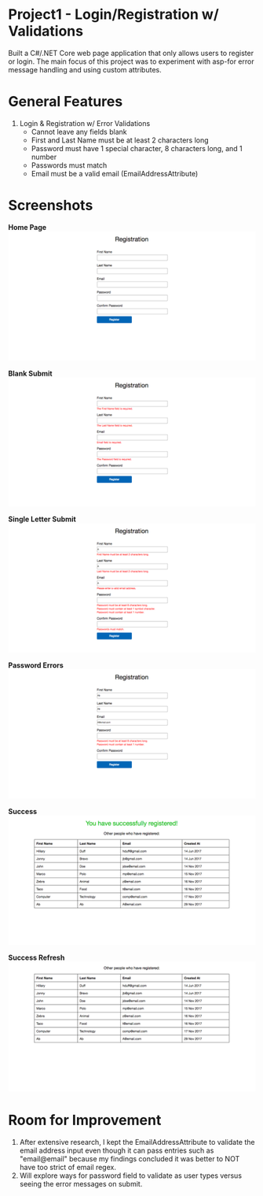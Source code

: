 # Project1 - Login/Registration w/ Validations
Built a C#/.NET Core web page application that only allows users to register or login. The main focus of this project was to experiment with asp-for error message handling and using custom attributes.


# General Features
1. Login & Registration w/ Error Validations
   - Cannot leave any fields blank
   - First and Last Name must be at least 2 characters long
   - Password must have 1 special character, 8 characters long, and 1 number
   - Passwords must match
   - Email must be a valid email (EmailAddressAttribute)
  
  
# Screenshots

**Home Page**
![Home Page](screenshots/Validations_0_Home_1275x665.png?raw=true "Home Page")

**Blank Submit**
![Blank Submit](screenshots/Validations_1_1275x665_BlankSubmit.png?raw=true "Blank Submit")

**Single Letter Submit**
![Single Letter Submit](screenshots/Validations_2_1275x665_SingleLetterSubmit.png?raw=true "Single Letter Submit")

**Password Errors**
![Password Errors](screenshots/Validations_3_1275x665_PasswordErrors.png?raw=true "Password Errors")

**Success**
![Success](screenshots/Validations_4_1275x665_Success.png?raw=true "Success")

**Success Refresh**
![Success Refresh](screenshots/Validations_5_1275x665_SuccessRefresh.png?raw=true "Success Refresh")


# Room for Improvement
1. After extensive research, I kept the EmailAddressAttribute to validate the email address input even though it can pass entries such as "email@email" because my findings concluded it was better to NOT have too strict of email regex.
2. Will explore ways for password field to validate as user types versus seeing the error messages on submit.
